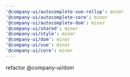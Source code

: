 ```yaml
---
'@company-ui/autocomplete-vue-rollup': minor
'@company-ui/autocomplete-core': minor
'@company-ui/autocomplete-dom': minor
'@company-ui/shared': minor
'@company-ui/style': minor
'@company-ui/dom': minor
'@company-ui/vue': minor
'@company-ui/core': minor
---
```


refactor @company-ui/dom
